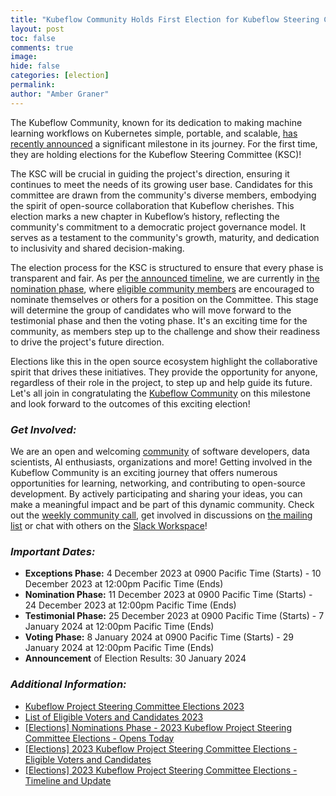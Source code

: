 ```yaml
---
title: "Kubeflow Community Holds First Election for Kubeflow Steering Committee"
layout: post
toc: false
comments: true
image: 
hide: false
categories: [election]
permalink: 
author: "Amber Graner"
---
```


The Kubeflow Community, known for its dedication to making machine learning workflows on Kubernetes simple, portable, and scalable, [has recently announced](https://groups.google.com/g/kubeflow-discuss/c/54PGJ-ypqc8) a significant milestone in its journey. For the first time, they are holding elections for the Kubeflow Steering Committee (KSC)!

The KSC will be crucial in guiding the project's direction, ensuring it continues to meet the needs of its growing user base. Candidates for this committee are drawn from the community's diverse members, embodying the spirit of open-source collaboration that Kubeflow cherishes.
This election marks a new chapter in Kubeflow’s history, reflecting the community's commitment to a democratic project governance model. It serves as a testament to the community's growth, maturity, and dedication to inclusivity and shared decision-making.

The election process for the KSC is structured to ensure that every phase is transparent and fair. As per [the announced timeline](https://github.com/kubeflow/community/blob/master/elections/kubeflow-steering-committee-elections-2023.md), we are currently in [the nomination phase](https://groups.google.com/g/kubeflow-discuss/c/dEs1aGSd_X4/m/n-6pMaCnAQAJ), where [eligible community members](https://github.com/kubeflow/community/blob/master/elections/eligible-candidates-and-voters-2023-KSC.md) are encouraged to nominate themselves or others for a position on the Committee. This stage will determine the group of candidates who will move forward to the testimonial phase and then the voting phase. It's an exciting time for the community, as members step up to the challenge and show their readiness to drive the project's future direction.

Elections like this in the open source ecosystem highlight the collaborative spirit that drives these initiatives. They provide the opportunity for anyone, regardless of their role in the project, to step up and help guide its future. Let's all join in congratulating the [Kubeflow Community](https://www.kubeflow.org/) on this milestone and look forward to the outcomes of this exciting election!

### *Get Involved:*
We are an open and welcoming [community](https://www.kubeflow.org/docs/about/community/) of software developers, data scientists, AI enthusiasts, organizations and more!  Getting involved in the Kubeflow Community is an exciting journey that offers numerous opportunities for learning, networking, and contributing to open-source development. By actively participating and sharing your ideas, you can make a meaningful impact and be part of this dynamic community. Check out the [weekly community call](https://www.kubeflow.org/docs/about/community/#kubeflow-community-call), get involved in discussions on [the mailing list](https://www.kubeflow.org/docs/about/community/#kubeflow-mailing-list) or chat with others on the [Slack Workspace](https://www.kubeflow.org/docs/about/community/#kubeflow-slack)!

### *Important Dates:*
- **Exceptions Phase:**  4 December 2023 at 0900 Pacific Time  (Starts) - 10 December 2023 at 12:00pm Pacific Time (Ends)
- **Nomination Phase:** 11 December 2023 at 0900 Pacific Time  (Starts) - 24 December 2023 at 12:00pm Pacific Time (Ends)
- **Testimonial Phase:** 25 December 2023 at 0900 Pacific Time (Starts) - 7 January 2024 at 12:00pm Pacific Time (Ends)
- **Voting Phase:** 8 January 2024 at 0900 Pacific Time (Starts) - 29 January 2024 at 12:00pm Pacific Time (Ends)
- **Announcement** of Election Results:  30 January 2024

### *Additional Information:*
- [Kubeflow Project Steering Committee Elections 2023](https://github.com/kubeflow/community/blob/master/elections/kubeflow-steering-committee-elections-2023.md)
- [List of Eligible Voters and Candidates 2023](https://github.com/kubeflow/community/blob/master/elections/eligible-candidates-and-voters-2023-KSC.md)
- [[Elections] Nominations Phase - 2023 Kubeflow Project Steering Committee Elections - Opens Today](https://groups.google.com/g/kubeflow-discuss/c/dEs1aGSd_X4/m/n-6pMaCnAQAJ)
- [[Elections] 2023 Kubeflow Project Steering Committee Elections - Eligible Voters and Candidates](https://groups.google.com/g/kubeflow-discuss/c/aIkzJVgsSp4/m/crpQv1EZAgAJ)
- [[Elections] 2023 Kubeflow Project Steering Committee Elections - Timeline and Update](https://groups.google.com/g/kubeflow-discuss/c/54PGJ-ypqc8/m/iRC2UXcvAQAJ)
